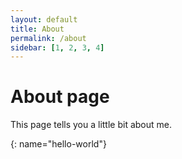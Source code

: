 ```yaml
---
layout: default
title: About
permalink: /about
sidebar: [1, 2, 3, 4]
---
```


# About page

This page tells you a little bit about me.


<!-- anchor example!! -->
[](){: name="hello-world"}
